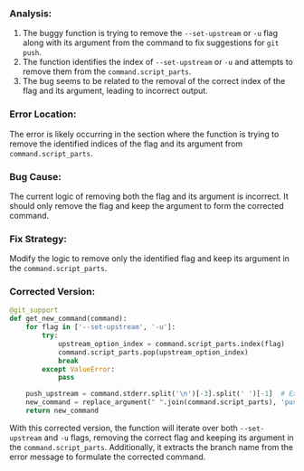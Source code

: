 ### Analysis:
1. The buggy function is trying to remove the `--set-upstream` or `-u` flag along with its argument from the command to fix suggestions for `git push`.
2. The function identifies the index of `--set-upstream` or `-u` and attempts to remove them from the `command.script_parts`.
3. The bug seems to be related to the removal of the correct index of the flag and its argument, leading to incorrect output.

### Error Location:
The error is likely occurring in the section where the function is trying to remove the identified indices of the flag and its argument from `command.script_parts`.

### Bug Cause:
The current logic of removing both the flag and its argument is incorrect. It should only remove the flag and keep the argument to form the corrected command.

### Fix Strategy:
Modify the logic to remove only the identified flag and keep its argument in the `command.script_parts`.

### Corrected Version:
```python
@git_support
def get_new_command(command):
    for flag in ['--set-upstream', '-u']:
        try:
            upstream_option_index = command.script_parts.index(flag)
            command.script_parts.pop(upstream_option_index)
            break
        except ValueError:
            pass

    push_upstream = command.stderr.split('\n')[-3].split(' ')[-1]  # Extract the branch name from the error message
    new_command = replace_argument(" ".join(command.script_parts), 'push', push_upstream)
    return new_command
```

With this corrected version, the function will iterate over both `--set-upstream` and `-u` flags, removing the correct flag and keeping its argument in the `command.script_parts`. Additionally, it extracts the branch name from the error message to formulate the corrected command.